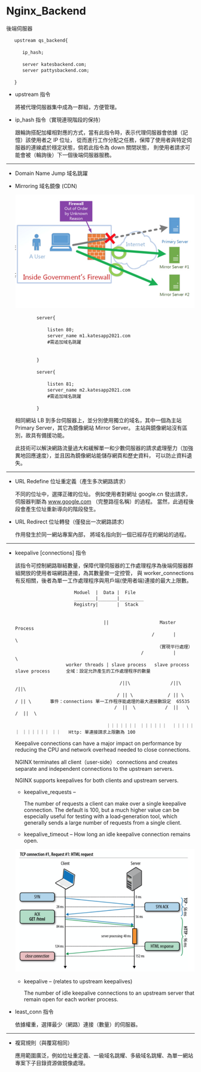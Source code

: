 # Nginx_Backend
後端伺服器


       upstream qs_backend{
       
          ip_hash;
          
          server katesbackend.com;
          server pattysbackend.com;
       
       }


* upstream 指令

   將被代理伺服器集中成為一群組，方便管理。

* ip_hash 指令（實現連現階段的保持）

   跟輪詢搭配加權相對應的方式，當有此指令時，表示代理伺服器會依據（記憶）該使用者之 IP 位址，
   從而進行工作分配之任務，保障了使用者與特定伺服器的連線處於穩定狀態，倘若此指令為 down 關閉狀態，
   則使用者請求可能會被（輪詢後）下一個後端伺服器服務。

------------------------

* Domain Name Jump 域名跳躍

* Mirroring  域名鏡像 (CDN)

  ![mirror](https://raw.githubusercontent.com/QueenieCplusplus/Nginx_Backend/master/mirror-server.png)
  
  
              server{

                  listen 80;
                  server_name m1.katesapp2021.com
                  #需追加域名跳躍


              }

              server{

                  listen 81;
                  server_name m2.katesapp2021.com
                  #需追加域名跳躍

              }

  相同網站 LB 到多台伺服器上，並分別使用獨立的域名，其中一個為主站 Primary Server，其它為鏡像網站 Mirror Server。
  主站與鏡像網站沒有區別，故具有備援功能。
  
  此技術可以解決網路流量過大和緩解單一和少數伺服器的請求處理壓力（加強異地回應速度），並且因為鏡像網站能儲存網頁和歷史資料，
  可以防止資料遺失。

------------------------

* URL Redefine 位址重定義（產生多次網路請求）

  不同的位址中，選擇正確的位址。
  例如使用者對網址 google.cn 發出請求，伺服器判斷為 www.google.com （完整路徑名稱）的過程。
  當然，此過程後段會產生位址重新導向的階段發生。

* URL Redirect 位址轉發（僅發出一次網路請求）

  作用發生於同一網站專案內部，
  將域名指向到一個已經存在的網站的過程。
  
------------------------

* keepalive [connections] 指令

   該指令可控制網路聯結數量，保障代理伺服器的工作處理程序為後端伺服器群組開放的使用者端網路連接，為其數量做一定控管，
   與 worker_connections 有反相關，後者為單一工作處理程序與用戶端(使用者端)連接的最大上限數。
   
   

                            Moduel  |  Data |  File
                            ________|_______|_________
                            Registry|       |  Stack
                            
                            
                                       ||                   Master Process
                                                         /       |         \
                                                           （實現平行處理）
                                                     /           |            \
                         worker threads | slave process   slave process   slave process      全域：設定允許產生的工作處理程序的數量
                         
                                             /||\               /||\             /||\         
                                            / || \             / || \           / || \       事件：connections 單一工作程序能處理的最大連接數設定  65535  
                                           /  ||  \           /  ||   \        /  ||  \    
                                           
                                        ｜｜｜｜｜｜｜ ｜｜｜｜｜｜  ｜｜｜｜｜｜ ｜｜｜｜｜｜ ｜｜   Http: 單連接請求上限數為 100                             


   
   Keepalive connections can have a major impact on performance by reducing the CPU and network overhead needed to close connections.
       
   NGINX terminates all client（user-side） connections and creates separate and independent connections to the upstream servers. 

   NGINX supports keepalives for both clients and upstream servers. 

    * keepalive_requests – 
      
      The number of requests a client can make over a single keepalive connection. 
      The default is 100, but a much higher value can be especially useful for testing with a load‑generation tool, which generally sends a large number of requests from a single client.

    * keepalive_timeout – 
       How long an idle keepalive connection remains open.
       
     ![keepalive](https://raw.githubusercontent.com/QueenieCplusplus/Nginx_Backend/master/keep-alive.png)

    * keepalive – (relates to upstream keepalives)
      
      The number of idle keepalive connections to an upstream server that remain open for each worker process. 





* least_conn 指令

  依據權重，選擇最少（網路）連接（數量）的伺服器。

------------------------

* 複寫規則（與覆寫相同）

  應用範圍廣泛，例如位址重定義、一級域名跳耀、多級域名跳耀、為單一網站專案下子目錄資源做鏡像處理。


